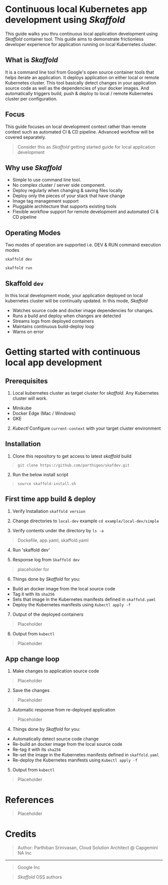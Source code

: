 # Continuous local Kubernetes app development using *Skaffold*
This guide walks you thru continuous local application development using *Skaffold* container tool. This guide aims to demonstrate frictionless developer experience for application running on local Kubernetes cluster.

## What is *Skaffold*
It is a command line tool from Google's open source container tools that helps iterate an application. It  deploys application on either local or remote Kubernetes cluster. This tool basically detect changes in your application source code as well as the dependencies of your docker images. And automatically triggers build, push & deploy to local / remote Kubernetes cluster per configuration.

## Focus
This guide focuses on local development context rather than remote context such as automated CI & CD pipeline. Advanced workflow will be covered separately.

> Consider this as *Skaffold* getting started guide for local application development

## Why use *Skaffold*
* Simple to use command line tool.
* No complex cluster / server side component.
* Deploy regularly when changing & saving files locally
* Deploy only the pieces of your stack that have change
* Image tag management support
* Pluggable architecture that supports existing tools
* Flexible workflow support for remote development and  automated CI & CD pipeline

## Operating Modes
Two modes of operation are supported i.e. DEV & RUN command execution modes

`skaffold dev`

`skaffold run`

## Skaffold `dev`
In this local development mode, your application deployed on local kubernetes cluster will be continually updated.  In this mode, *Skaffold*

* Watches source code and docker image dependencies for changes.
* Runs a build  and deploy when changes are detected
* Streams logs from deployed containers
* Maintains continuous build-deploy loop
* Warns on error

# Getting started with continuous local app development   
## Prerequisites   
1. Local kubernetes cluster as target cluster for *skaffold*. Any Kubernetes cluster will work.
* Minikube
* Docker Edge (Mac / Windows)
* GKE

2. *Kubectl*
Configure `current-context` with your target cluster environment


## Installation   
1. Clone this repository to get access to latest *skaffold* build
> `git clone https://github.com/parthigeo/skafdev.git`

2. Run the below install script
> `source skaffold-install.sh`

## First time app build & deploy
1. Verify Installation
`skaffold version`

2. Change directories to `local-dev` example
`cd example/local-dev/simple`

3. Verify contents under the directory by `ls -a`
> Dockefile, app.yaml, skaffold.yaml

4. Run 'skaffold dev'

5. Response log from `Skaffold dev`
> placeholder for

6. Things done by *Skaffold* for you:
* Build an docker image from the local source code
* Tag it with its `sha256`
* Sets that image in the Kubernetes manifests defined in `skaffold.yaml`
* Deploy the Kubernetes manifests using `Kubectl apply -f`

7. Output of the deployed containers
> Placeholder

8. Output from `kubectl`
> Placeholder

## App change loop
1. Make changes to application source code
> Placeholder

2. Save the changes
> Placeholder

3. Automatic response from re-deployed application
> Placeholder

4. Things done by *Skaffold* for you:
* Automatically detect source code change
* Re-build an docker image from the local source code
* Re-tag it with its `sha256`
* Re-set the image in the Kubernetes manifests defined in `skaffold.yaml`
* Re-deploy the Kubernetes manifests using `Kubectl apply -f`

5. Output from `kubectl`
> Placeholder

# References
> Placeholder

# Credits
>Author: Parthiban Srinivasan, Cloud Solution Architect @ Capgemini NA Inc
___
>Google Inc

>*Skaffold* OSS authors
